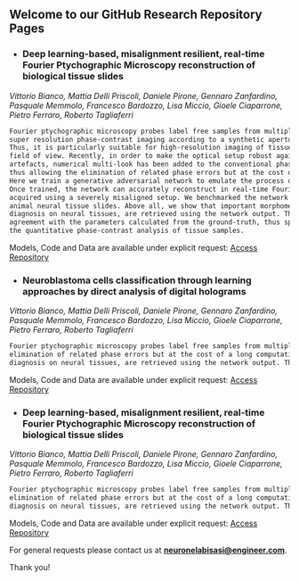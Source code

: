 ## Welcome to our GitHub Research Repository Pages


- ### Deep learning-based, misalignment resilient, real-time Fourier Ptychographic Microscopy reconstruction of biological tissue slides
_Vittorio Bianco, Mattia Delli Priscoli, Daniele Pirone, Gennaro Zanfardino, Pasquale Memmolo, Francesco Bardozzo, Lisa Miccio, Gioele Ciaparrone, Pietro Ferraro, Roberto Tagliaferri_

```markdown
Fourier ptychographic microscopy probes label free samples from multiple angles and achieves 
super resolution phase-contrast imaging according to a synthetic aperture principle. 
Thus, it is particularly suitable for high-resolution imaging of tissue slides over a wide 
field of view. Recently, in order to make the optical setup robust against misalignments-induced
artefacts, numerical multi-look has been added to the conventional phase retrieval process, 
thus allowing the elimination of related phase errors but at the cost of a long computational time. 
Here we train a generative adversarial network to emulate the process of complex amplitude estimation.
Once trained, the network can accurately reconstruct in real-time Fourier ptychographic images 
acquired using a severely misaligned setup. We benchmarked the network by reconstructing images of
animal neural tissue slides. Above all, we show that important morphometric information, relevant for
diagnosis on neural tissues, are retrieved using the network output. These are in very good 
agreement with the parameters calculated from the ground-truth, thus speeding up significantly 
the quantitative phase-contrast analysis of tissue samples.

```

Models, Code and Data are available under explicit request: [Access Repository](https://drive.google.com/drive/folders/1sMfxaacmbbqsBMv-ILvGXmQ8A-ifGz3v?usp=sharing)


- ### Neuroblastoma cells classification through learning approaches by direct analysis of digital holograms
_Vittorio Bianco, Mattia Delli Priscoli, Daniele Pirone, Gennaro Zanfardino, Pasquale Memmolo, Francesco Bardozzo, Lisa Miccio, Gioele Ciaparrone, Pietro Ferraro, Roberto Tagliaferri_

```markdown
Fourier ptychographic microscopy probes label free samples from multiple angles and achieves super resolution phase-contrast imaging according to a synthetic aperture principle. Thus, it is particularly suitable for high-resolution imaging of tissue slides over a wide field of view. Recently, in order to make the optical setup robust against misalignments-induced artefacts, numerical multi-look has been added to the conventional phase retrieval process, thus allowing the
elimination of related phase errors but at the cost of a long computational time. Here we train a generative adversarial network to emulate the process of complex amplitude estimation. Once trained, the network can accurately reconstruct in real-time Fourier ptychographic images acquired using a severely misaligned setup. We benchmarked the network by reconstructing images of animal neural tissue slides. Above all, we show that important morphometric information, relevant for
diagnosis on neural tissues, are retrieved using the network output. These are in very good agreement with the parameters calculated from the ground-truth, thus speeding up significantly the quantitative phase-contrast analysis of tissue samples.

```

Models, Code and Data are available under explicit request: [Access Repository](https://drive.google.com/drive/folders/1sMfxaacmbbqsBMv-ILvGXmQ8A-ifGz3v?usp=sharing)

- ### Deep learning-based, misalignment resilient, real-time Fourier Ptychographic Microscopy reconstruction of biological tissue slides
_Vittorio Bianco, Mattia Delli Priscoli, Daniele Pirone, Gennaro Zanfardino, Pasquale Memmolo, Francesco Bardozzo, Lisa Miccio, Gioele Ciaparrone, Pietro Ferraro, Roberto Tagliaferri_

```markdown
Fourier ptychographic microscopy probes label free samples from multiple angles and achieves super resolution phase-contrast imaging according to a synthetic aperture principle. Thus, it is particularly suitable for high-resolution imaging of tissue slides over a wide field of view. Recently, in order to make the optical setup robust against misalignments-induced artefacts, numerical multi-look has been added to the conventional phase retrieval process, thus allowing the
elimination of related phase errors but at the cost of a long computational time. Here we train a generative adversarial network to emulate the process of complex amplitude estimation. Once trained, the network can accurately reconstruct in real-time Fourier ptychographic images acquired using a severely misaligned setup. We benchmarked the network by reconstructing images of animal neural tissue slides. Above all, we show that important morphometric information, relevant for
diagnosis on neural tissues, are retrieved using the network output. These are in very good agreement with the parameters calculated from the ground-truth, thus speeding up significantly the quantitative phase-contrast analysis of tissue samples.

```

Models, Code and Data are available under explicit request: [Access Repository](https://drive.google.com/drive/folders/1sMfxaacmbbqsBMv-ILvGXmQ8A-ifGz3v?usp=sharing)







For general requests please contact us at **neuronelabisasi@engineer.com**.

Thank you!


